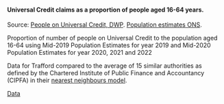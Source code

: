 #### Universal Credit claims as a proportion of people aged 16-64 years.

Source: <a href='https://stat-xplore.dwp.gov.uk/webapi/metadata/UC_Monthly/UC_Monthly.html' target='_blank'> People on Universal Credit, DWP</a>. <a href='https://www.nomisweb.co.uk/datasets/pestsyoala' target='_blank'>Population estimates ONS</a>.

Proportion of number of people on Universal Credit to the population aged 16-64 using Mid-2019 Population Estimates for year 2019 and Mid-2020 Population Estimates for year 2020, 2021 and 2022


Data for Trafford compared to the average of 15 similar authorities as defined by the Chartered Institute of Public Finance and Accountancy (CIPFA) in their <a href='https://www.cipfa.org/services/cipfastats/nearest-neighbour-model' target='_blank'>nearest neighbours model</a>.
 
<a href="https://www.trafforddatalab.io/corporate_plan/data/poverty/universal_credit.csv" aria-label="Download the data" class="downloadButton" target="_blank" download>Data <span class="fas fa-download"></span></a>